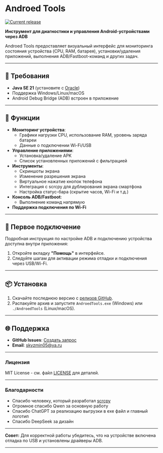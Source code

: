 # Androed Tools  
[![Current release](https://img.shields.io/github/v/release/flar1o/AndroedTools)](https://github.com/flar1o/AndroedTools/releases/latest)

**Инструмент для диагностики и управления Android-устройствами через ADB**  

Androed Tools предоставляет визуальный интерфейс для мониторинга состояния устройства (CPU, RAM, батарея), установки/удаления приложений, выполнения ADB/Fastboot-команд и других задач.

---

## 🔧 Требования  
- **Java SE 21** (установите с [Oracle](https://www.oracle.com/java/technologies/javase/jdk21-archive-downloads.html))   
- Поддержка Windows/Linux/macOS  
- Android Debug Bridge (ADB) встроен в приложение  

---

## 🚀 Функции  
- **Мониторинг устройства**:  
  - Графики нагрузки CPU, использование RAM, уровень заряда батареи  
  - Данные о подключении Wi-Fi/USB  
- **Управление приложениями**:  
  - Установка/удаление APK  
  - Список установленных приложений с фильтрацией  
- **Инструменты**:  
  - Скриншоты экрана  
  - Изменение разрешения экрана
  - Виртуальное нажатие кнопок телефона
  - Интеграция с scrcpy для дублирования экрана смартфона
  - Настройка статус-бара (скрытие часов, Wi-Fi и т.д.)  
- **Консоль ADB/Fastboot**:  
  - Выполнение команд напрямую
- **Поддержка подключения по Wi-Fi**  

---

## 📖 Первое подключение  
Подробная инструкция по настройке ADB и подключению устройства доступна внутри приложения:  
1. Откройте вкладку **"Помощь"** в интерфейсе.  
2. Следуйте шагам для активации режима отладки и подключения через USB/Wi-Fi.  

---

## 📦 Установка  
1. Скачайте последнюю версию с [релизов GitHub](https://github.com/flar1o/AndroedTools/releases).   
2. Распакуйте архив и запустите `AndroedTools.exe` (Windows) или `./AndroedTools` (Linux/macOS).  

---

## 🌐 Поддержка  
- **GitHub Issues**: [Создать запрос](https://github.com/flar1o/AndroedTools/issues)   
- **Email**: skyzmin05@ya.ru  

---

### Лицензия  
MIT License - см. файл [LICENSE](LICENSE) для деталей.  

---


### Благодарности  
- Спасибо человеку, который разработал [scrcpy](https://github.com/Genymobile/scrcpy)
- Огромное спасибо Qwen за основную работу
- Спасибо ChatGPT за реализацию выгрузки в exe файл и главный логотип
- Спасибо DeepSeek за дизайн

---

**Совет:** Для корректной работы убедитесь, что на устройстве включена отладка по USB и установлены драйверы ADB.  

--- 
